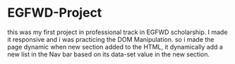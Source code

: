 # EGFWD-Project
this was my first project in professional track in EGFWD scholarship.
I made it responsive and i was practicing the DOM Manipulation.
so i made the page dynamic when new section added to the HTML, it dynamically add a new list in the Nav bar based on its data-set value in the new section.
